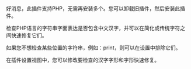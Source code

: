 好消息，此插件支持PHP，无需再安装多个。您可以卸载旧插件，然后安装此插件。

检查PHP语言的字符串字面表达是否包含中文汉字，并可以在简化或传统字符之间快速修复它们。

如果您不想检查某些位置的字符串，例如：print，则可以在设置中排除它们。

在插件设置视图中，您可以修改要检查的汉字字形和字形快速修复。